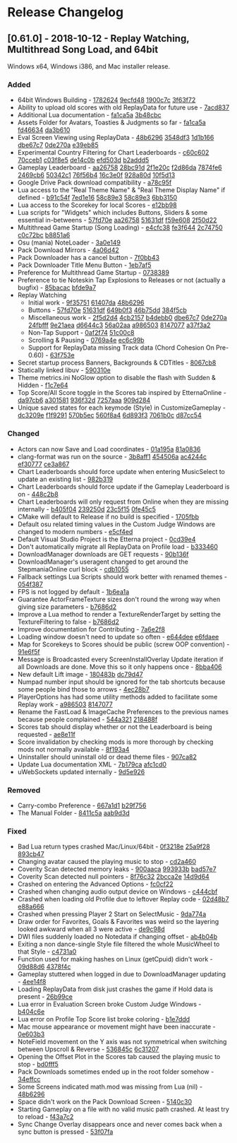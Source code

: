 # Release Changelog


## [0.61.0] - 2018-10-12 - Replay Watching, Multithread Song Load, and 64bit

Windows x64, Windows i386, and Mac installer release.

### Added
- 64bit Windows Building - [1782624](../../../commit/1782624bfa76e9b8ba7dc0915836a55f9fa0a414) [9ecfd48](../../../commit/9ecfd485a14e65c2049d33a81087474f4c54fbe0) [1900c7c](../../../commit/1900c7cf94e936a1df937b05dc0baf4acbe16984) [3f63f72](../../../commit/3f63f725e1400c777e6492d99e5217671f6248ac)
- Ability to upload old scores with old ReplayData for future use - [7acd837](../../../commit/7acd8370b2e8ff6d46c4d1b46bd94344d4e25a30)
- Additional Lua documentation - [fa1ca5a](../../../commit/fa1ca5aef274daa68d71ba403b4ea25202419bbc) [3b48cbc](../../../commit/3b48cbc75ce83579f140d1bd5377e0ceab2fe078)
- Assets Folder for Avatars, Toasties & Judgments so far - [fa1ca5a](../../../commit/fa1ca5aef274daa68d71ba403b4ea25202419bbc) [fd46634](../../../commit/fd466344abad1e8efaa4ddde8179c3653a2343ce) [da3b610](../../../commit/da3b610d3cef6e906e1a390c102f3df94c6e3ccc)
- Eval Screen Viewing using ReplayData - [48b6296](../../../commit/48b6296121c2d8ab43cbf4568d5d7667bdba3d5a) [3548df3](../../../commit/3548df3e1204dc4f2cb8a61f86d46476985ab180) [1d1b166](../../../commit/1d1b1660df5979a319bd8a2e88955c5e3f3e186e) [dbe67c7](../../../commit/dbe67c763c391fc61009d27ac33e1b69f3a5764f) [0de270a](../../../commit/0de270af1229bac3a0eabcbbb5a84893b8150c74) [e39eb85](../../../commit/e39eb8573fce4433cfd95d62df35b4f5597e5fa9)
- Experimental Country Filtering for Chart Leaderboards - [c60c602](../../../commit/c60c60240f8a299e9a40cfd25f302b686bbdef71) [70cceb1](../../../commit/70cceb1f5042a97128c6e2735d32845d5f3390e1) [c03f8e5](../../../commit/c03f8e5d6f70522c5282752859f308df4ada3915) [de14c0b](../../../commit/de14c0bcad11ba745920413f4a7afd7b50e516c5) [efd503d](../../../commit/efd503df5d641dac81d31e9b44e9c69c4828be08) [b2addd5](../../../commit/b2addd54d79ffabbb6cc40c2b34d4ec421bdfbf5)
- Gameplay Leaderboard - [aa26758](../../../commit/aa26758619959b822f4244fc21b395db1e77112b) [28bc91d](../../../commit/28bc91df8a12967754a673478ab85eaa337ab8ba) [2f1e20c](../../../commit/2f1e20c991f1451aded059e5051e147e7504c902) [f2d86da](../../../commit/f2d86dae30440ead27cc0d0f281be32d6391766d) [7874fe6](../../../commit/7874fe6b159de00473b7f52f0b6a8c76c9ee0675) [2469cb6](../../../commit/2469cb627ee8ecf43a255b8a3bd4c5129802f827) [50342c1](../../../commit/50342c1f274f32a0d2566e009a49ee40a7d74685) [76f56b4](../../../commit/76f56b436e96c4bf9d3890cf142f96625a3b0009) [16c3e0f](../../../commit/16c3e0f68b261a9ad595a0c5e498e7f10ea198ec) [928a80d](../../../commit/928a80dabd26c605b60e39f45387abf5cb48a62a) [10f5d13](../../../commit/10f5d13ccf6a31bfdaad21becdb79b52a4120656)
- Google Drive Pack download compatibility - [a78c95f](../../../commit/a78c95fde7b30a611157f634803fb9d0f50b3d59)
- Lua access to the "Real Theme Name" & "Real Theme Display Name" if defined - [b91c54f](../../../commit/b91c54f2d76c4288355f79fce10d2f5268a4d3c6) [7ed1e16](../../../commit/7ed1e160dc0a15e70c2186644b861755b032030a) [58c89e3](../../../commit/58c89e31708abef6710b83d9aa5f98f8cd0ba930) [58c89e3](../../../commit/58c89e31708abef6710b83d9aa5f98f8cd0ba930) [6bb3150](../../../commit/6bb31507a72688df3970dedb275b9774e79211dd) 
- Lua access to the Scorekey for local Scores - [e12bb98](../../../commit/e12bb9886b5413f72a2d9cb6b5d2f52f1c133607)
- Lua scripts for "Widgets" which includes Buttons, Sliders & some essential in-betweens - [57fd70e](../../../commit/57fd70e95826c55bebfd9c4d24848477d05c37f7) [aa26758](../../../commit/aa26758619959b822f4244fc21b395db1e77112b) [51631df](../../../commit/51631df490e6b7b29f2b10a4de1753b4ad11f180) [f59e608](../../../commit/f59e6085afe2aeb621725d5b9c049faeec0f0ae3) [2f50d22](../../../commit/2f50d22c23d07fe02238f63a575848294d4a2002)
- Multithread Game Startup (Song Loading) - [e4cfc38](../../../commit/e4cfc380ed773f367f762685f78f5af031ad77eb) [fe3f644](../../../commit/fe3f644a0972f1adb5a592ccc07f04f8cb36e560) [2c74750](../../../commit/2c74750079cb0c0f78137546ebf488a6520fadc4) [c0c72bc](../../../commit/c0c72bc2962683ed6bd928c618bcc9bfa1423888) [b8851a6](../../../commit/b8851a6eb8de38582d1c5837df11f81fc10a0766)
- Osu (mania) NoteLoader - [3a0e149](../../../commit/3a0e149a6c34fc09c1f5253826d520e0cf9a3753)
- Pack Download Mirrors - [4a06d42](../../../commit/4a06d42871026814cf6f2dd411339f89f5e7f3f8)
- Pack Downloader has a cancel button - [7f0bb43](../../../commit/7f0bb43debe4671f7be9566c4aed5b94918e4420)
- Pack Downloader Title Menu Button - [1eb7af5](../../../commit/1eb7af5e7b760aadf3496ec894db7ebba1f567bb)
- Preference for Multithread Game Startup - [0738389](../../../commit/073838956de1ce37ea7ced83a892d7750e0f9b35)
- Preference to tie Noteskin Tap Explosions to Releases or not (actually a bugfix) - [85bacac](../../../commit/85bacac48cff8bf8782414c17de07040ff4c4d49) [bfde9a7](../../../commit/bfde9a7b52f6c35a5a51f6a501198609cc0b8ef2)
- Replay Watching
  - Initial work - [9f35751](../../../commit/9f35751dcd5cbf4c6357490efb3c5326202c07d9) [61407da](../../../commit/61407da73e6ce40250bf69f2eb1864b0da7b9172) [48b6296](../../../commit/48b6296121c2d8ab43cbf4568d5d7667bdba3d5a)
  - Buttons - [57fd70e](../../../commit/57fd70e95826c55bebfd9c4d24848477d05c37f7) [51631df](../../../commit/51631df490e6b7b29f2b10a4de1753b4ad11f180) [649b0f3](../../../commit/649b0f33e893ccb02f18b53390744f579318bcd2) [46b75dd](../../../commit/46b75dd20025258bf7144f211bb386071593d2d3) [384f5cb](../../../commit/384f5cbe6f447ca26f575d3b67d793ef8c5ee1ad)
  - Miscellaneous work - [2f5d2d4](../../../commit/2f5d2d45662a9c62d62b844777e34ff87f062fa9) [4cb2157](../../../commit/4cb21577a0056be6b58988f5b254687be6d97865) [b4debb0](../../../commit/b4debb0b06b2b75cb8149d7209572f6dd9415d1b) [dbe67c7](../../../commit/dbe67c763c391fc61009d27ac33e1b69f3a5764f) [0de270a](../../../commit/0de270af1229bac3a0eabcbbb5a84893b8150c74) [24fbfff](../../../commit/24fbfffd83b62a49543452c4c499c6fadedb565d) [9e21aea](../../../commit/9e21aeab2725db4dd365223527c209a3cc87d620) [d6644c3](../../../commit/d6644c3a87517de273b659b5a21280da8e6c4e92) [56a02aa](../../../commit/56a02aac2ba7e314f155d3eaef7ebd5b33d43f1c) [a986503](../../../commit/a986503df6f1c5554a6fc5d783677ef976c47df3) [8147077](../../../commit/8147077affd86d4e85a756d6d7fe928a6e22a76a) [a37f3a2](../../../commit/a37f3a2ad1f88e79557bf4f4bf0a8b4b0b6e81d6)
  - Non-Tap Support - [0af2f74](../../../commit/0af2f74f951f4d9ab46df3c3fa3492d8ad2ab492) [51c00c8](../../../commit/51c00c8132f41c1e2f463a2b99b2c3e470f3b64b)
  - Scrolling & Pausing - [0769a4e](../../../commit/0769a4e1ccdfa95b895c27a3ccbbd3cfa9a1ef23) [ec6c99b](../../../commit/ec6c99b916b63717ddc06de726ee9d5346f5be74)
  - Support for ReplayData missing Track data (Chord Cohesion On Pre-0.60) - [63f753e](../../../commit/63f753e293e768b42c569a0144835e44a8cbf8dc)
- Secret startup process Banners, Backgrounds & CDTitles - [8067cb8](../../../commit/8067cb81a56e429f2503ffe3ae276af6d476c023) 
- Statically linked libuv - [590310e](../../../commit/590310e8a1a0fbb74c8dc836fd4898cc484f943e)
- Theme metrics.ini NoGlow option to disable the flash with Sudden & Hidden - [f1c7e64](../../../commit/f1c7e6445e8479783b635c58bf3c41cd5f55cf0f)
- Top Score/All Score toggle in the Scores tab inspired by EtternaOnline - [da97cb6](../../../commit/da97cb6ccb29c73f001c49ee18ce9ad195f959a6) [a301581](../../../commit/a30158122d4dbb56698b8bfea23fac8c14d461ec) [936f32d](../../../commit/936f32dc97f256aa0c2c9f94da4a88acaec92667) [7257aaa](../../../commit/7257aaa4eb239c5babf4a51469d7657888ce9fc1) [909d284](../../../commit/909d28467b83e645672a580aa4e1fed3ec69a74a)
- Unique saved states for each keymode (Style) in CustomizeGameplay - [dc3209e](../../../commit/dc3209ee7c80314ee61a7e37d4c38e07683cae54) [f1f9291](../../../commit/f1f92913b9f0e794a834947a6cf0727005ea6a0b) [570b5ec](../../../commit/570b5eca590a3335f11cff8ce4418c9d4314e036) [560f8a4](../../../commit/560f8a48b8e41eac79af2345b2d44c2a4b7724e1) [6d893f3](../../../commit/6d893f30b40fc1e5797a9d60157516ea1486ae2b) [7061b0c](../../../commit/7061b0c3ca3b937a6517dd2635c5c769da782e08) [d87cc54](../../../commit/d87cc5427fa95a7bb390b40b726c553c3b5a1866)
### Changed
- Actors can now Save and Load coordinates - [01a195a](../../../commit/01a195a2864300a037a55bd09090fcc237c1e8f0) [81a0836](../../../commit/81a08362a786561a72b8ddf51d89969b8743c929)
- clang-format was run on the source - [3b8aff1](../../../commit/3b8aff1c5506024ff27c4b27fe63cbfacda6318a) [454506a](../../../commit/454506a6750439bbfc19c7d75a424a34eb9beb2a) [ac4244c](../../../commit/ac4244cface672f0f033509b9a1427dcbedbbc26) [ef30777](../../../commit/ef30777cd491d0c2ac256ac708241573ee2f1b23) [ce3a867](../../../commit/ce3a867c5d83e802e4535d629410018561ec9eaa)
- Chart Leaderboards should force update when entering MusicSelect to update an existing list - [982b319](../../../commit/982b319914217c7ddfc09d74ba797903fd76c43b)
- Chart Leaderboards should force update if the Gameplay Leaderboard is on - [448c2b8](../../../commit/448c2b8bd37ec387d497affbd2d5e0f7d9c9bc52)
- Chart Leaderboards will only request from Online when they are missing internally - [b405f04](../../../commit/b405f0468679a21984a3d7a78e5a94a541aa4e44) [239250d](../../../commit/239250d5db6aa09ca8e598c937866626c925ec59) [23c5f15](../../../commit/23c5f150dc69904e2a1df232fc12ed143e12bee2) [0fe45c5](../../../commit/0fe45c5c97e05fa3a6132b9319df99e42d5c75e8)
- CMake will default to Release if no build is specified - [1705fbb](../../../commit/1705fbb43583373f6bbfff05ddc5214744e7d6ea)
- Default osu related timing values in the Custom Judge Windows are changed to modern numbers - [e5cf4ed](../../../commit/e5cf4ed836d6dd63b2b6a0d35e95d8b80c3b69bd)
- Default Visual Studio Project is the Etterna project - [0cd39e4](../../../commit/0cd39e4f0eef991696acc234672056758049bdaf)
- Don't automatically migrate all ReplayData on Profile load - [b333460](../../../commit/b333460e86714cd20f6684d63e57e934f92902b9)
- DownloadManager downloads are GET requests - [90b136f](../../../commit/90b136f01dfea788ddfa3918642147502de0d865)
- DownloadManager's useragent changed to get around the StepmaniaOnline curl block - [cdb1055](../../../commit/cdb1055534959514768cce062a042d5813e5719a)
- Fallback settings Lua Scripts should work better with renamed themes - [054f387](../../../commit/054f387ab69bf32a8787418b13d20d101316e311)
- FPS is not logged by default - [1b6ea1a](../../../commit/1b6ea1aa93534334b23c5f07b23327971706e3f1)
- Guarantee ActorFrameTexture sizes don't round the wrong way when giving size parameters - [b7686d2](../../../commit/b7686d2794108c056df4e5f255316b628bafa02f)
- Improve a Lua method to render a TextureRenderTarget by setting the TextureFiltering to false - [b7686d2](../../../commit/b7686d2794108c056df4e5f255316b628bafa02f)
- Improve documentation for Contributing - [7a6e2f8](../../../commit/7a6e2f8119817960147ac1e14d09101bb8695108)
- Loading window doesn't need to update so often - [e644dee](../../../commit/e644deeb8dcffd95dcbabfb56d3bfc76c3b820ec) [e6fdaee](../../../commit/e6fdaee37bc162433966d02eb025c7365dd3de8d)
- Map for Scorekeys to Scores should be public (screw OOP convention) - [91e6f5f](../../../commit/91e6f5f06fc20d68d189afa0d4b968e242163b45)
- Message is Broadcasted every ScreenInstallOverlay Update iteration if all Downloads are done. Move this so it only happens once - [8bba406](../../../commit/8bba40611f22697949fd974876fd67dee0428692)
- New default Lift image - [180483b](../../../commit/180483b000a01c2370a8c2bf7c5e95beb39365f7) [dc79d47](../../../commit/dc79d473e098aed78b7f9b1e0247358ca470522d)
- Numpad number input should be ignored for the tab shortcuts because some people bind those to arrows - [4ec28b7](../../../commit/4ec28b75d84b2664e2e22394fcfcb8990380e0f8)
- PlayerOptions has had some utility methods added to facilitate some Replay work - [a986503](../../../commit/a986503df6f1c5554a6fc5d783677ef976c47df3) [8147077](../../../commit/8147077affd86d4e85a756d6d7fe928a6e22a76a)
- Rename the FastLoad & ImageCache Preferences to the previous names because people complained - [544a321](../../../commit/544a3216bf6ac34bbabde3b8b26202370474bd6a) [218488f](../../../commit/218488f49c5d867c870bdffe410e0db876c9d053)
- Scores tab should display whether or not the Leaderboard is being requested - [ae8e11f](../../../commit/ae8e11ff23124bf339b07c986bb007b2cdecb1a3)
- Score invalidation by checking mods is more thorough by checking mods not normally available - [8f193a4](../../../commit/8f193a4c1c6f0a3eaff7feb0918bdfbcd0eb6e49)
- Uninstaller should uninstall old or dead theme files - [907ca82](../../../commit/907ca82664343eb22461412f16c5f80e41a8f3a9)
- Update Lua documentation XML - [7b179ca](../../../commit/7b179ca6f21fe8eed0e2e0cf6239589626991c33) [afc1cd0](../../../commit/afc1cd0968d6dedbc70091288ca33209a0d8c518)
- uWebSockets updated internally - [9d5e926](../../../commit/9d5e92633886461dfba8cdefa2fdce72f9386e15)
### Removed
- Carry-combo Preference - [667a1d1](../../../commit/667a1d1e26c04b7adf3dbcfa97729a1270db18b4) [b29f756](../../../commit/b29f756d0d6fd0b25d6f7824b977ca764fa876c7)
- The Manual Folder - [8411c5a](../../../commit/8411c5a6b2c17464d3a67b023680922c83f56af8) [aab9d3d](../../../commit/aab9d3dc116a184cd5797633e57ab9afe4fc82f2)
### Fixed
- Bad Lua return types crashed Mac/Linux/64bit - [0f3218e](../../../commit/0f3218e48815d1fd910d777cf2eb979f0cd2d052) [25a9f28](../../../commit/25a9f2818ed72d2feac5e86fb487da0778cb6445) [893cb47](../../../commit/893cb479163d4d3195bf694c42433d95e919e17f)
- Changing avatar caused the playing music to stop - [cd2a460](../../../commit/cd2a46015c5bfd7aeec6301adcb508c13a4d52c4)
- Coverity Scan detected memory leaks - [900aaca](../../../commit/900aacaae35f054c9dc993268e389ba0a0b6387f) [993933b](../../../commit/993933b39d93e766ca95364106c3457c22ca80fe) [bad57e7](../../../commit/bad57e75b0786a3119426368f0d9475110d76e4e)
- Coverity Scan detected null pointers - [8f76c32](../../../commit/8f76c329c49becda8eddc3d9e4ada6f48e08712e) [2bcca2e](../../../commit/2bcca2e085351e6f5ace26dbeb32852578617610) [14d9d64](../../../commit/14d9d643801c7359b83894dcf735c8f48b153a18)
- Crashed on entering the Advanced Options - [fc0cf22](../../../commit/fc0cf2213f26061fbc73526fd865dfeccb1f9219)
- Crashed when changing audio output device on Windows - [c444cbf](../../../commit/c444cbfb01771f723489437d3260caaf3752db32)
- Crashed when loading old Profile due to leftover Replay code - [02d48b7](../../../commit/02d48b76ff7bb616df9d92d94dd11d6d4a37c1a8) [e88a666](../../../commit/e88a66644517eaab05826658c1c2d115cf07a238)
- Crashed when pressing Player 2 Start on SelectMusic - [9da774a](../../../commit/9da774ab1d5421b517eeb74655c2716636368081)
- Draw order for Favorites, Goals & Favorites was weird so the layering looked awkward when all 3 were active - [de9c98d](../../../commit/de9c98d7ea908e14a3ec5ee470fa320c84702a02)
- DWI files suddenly loaded no Notedata if changing offset - [ab4b04b](../../../commit/ab4b04bf0b169937d25da1a65f5ea9b400712448)
- Exiting a non dance-single Style file filtered the whole MusicWheel to that Style - [c4731a0](../../../commit/c4731a08cbbe558f694c78c83dd1699d752ed0cc)
- Function used for making hashes on Linux (getCpuid) didn't work - [09d88d6](../../../commit/09d88d68fbe91131122ec7c88760a22c776b79d2) [4378f4c](../../../commit/4378f4cca6bd737540a2ec16a21ec2ecb3eaa85d)
- Gameplay stuttered when logged in due to DownloadManager updating - [4ee14f8](../../../commit/4ee14f8faff142e1d870ed2a85bc62d728f4fa48)
- Loading ReplayData from disk just crashes the game if Hold data is present - [26b99ce](../../../commit/26b99ce8c463c81d8f805b4de8fcb40d025201dc)
- Lua error in Evaluation Screen broke Custom Judge Windows - [b404c6e](../../../commit/b404c6eb5214502a696c02998f60d8fea6cddf06)
- Lua error on Profile Top Score list broke coloring - [b1e7ddd](../../../commit/b1e7ddd81c715469b878c7d0e575150955de25c6)
- Mac mouse appearance or movement might have been inaccurate - [0e603b3](../../../commit/0e603b3e9c2e627f98c82252dd60f005f153f22b)
- NoteField movement on the Y axis was not symmetrical when switching between Upscroll & Reverse - [536845c](../../../commit/536845c93997136dc762c381dec07a75e4eb6ca6) [6c31207](../../../commit/6c312075894d0e60c2a686302d2d02af783dfb6d)
- Opening the Offset Plot in the Scores tab caused the playing music to stop - [bd0fff5](../../../commit/bd0fff5ba610000f6312d7cda960c0a51f280cb6)
- Pack Downloads sometimes ended up in the root folder somehow - [34effcc](../../../commit/34effcc61ec92ab5d2000c2d15d65027221b5559)
- Some Screens indicated math.mod was missing from Lua (nil) - [48b6296](../../../commit/48b6296121c2d8ab43cbf4568d5d7667bdba3d5a)
- Space didn't work on the Pack Download Screen - [5140c30](../../../commit/5140c308220515e68ddc6731037a779787b5e70f)
- Starting Gameplay on a file with no valid music path crashed. At least try to reload - [f43a7c2](../../../commit/f43a7c2ce52cbdd387f9354e5841a92fc52bf39b)
- Sync Change Overlay disappears once and never comes back when a sync button is pressed - [53f07fa](../../../commit/53f07fa247e13057e7eb9ea658487b423922d9c0)
